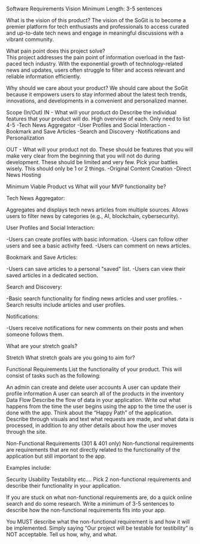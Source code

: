 Software Requirements
Vision
Minimum Length: 3-5 sentences

What is the vision of this product? 
The vision of the SoGit is to become a premier platform for tech enthusiasts and professionals to access curated and up-to-date tech news and engage in meaningful discussions with a vibrant community.

What pain point does this project solve?  
This project addresses the pain point of information overload in the fast-paced tech industry. With the exponential growth of technology-related news and updates, users often struggle to filter and access relevant and reliable information efficiently.

Why should we care about your product?
We should care about the SoGit because it empowers users to stay informed about the latest tech trends, innovations, and developments in a convenient and personalized manner.

Scope (In/Out)
IN - What will your product do
Describe the individual features that your product will do.
High overview of each. Only need to list 4-5
-Tech News Aggregator
-User Profiles and Social Interaction
-Bookmark and Save Articles
-Search and Discovery
-Notifications and Personalization

OUT - What will your product not do.
These should be features that you will make very clear from the beginning that you will not do during development. These should be limited and very few. Pick your battles wisely. This should only be 1 or 2 things. 
-Original Content Creation
-Direct News Hosting

Minimum Viable Product vs
What will your MVP functionality be?

Tech News Aggregator:

Aggregates and displays tech news articles from multiple sources.
Allows users to filter news by categories (e.g., AI, blockchain, cybersecurity).

User Profiles and Social Interaction:

-Users can create profiles with basic information.
-Users can follow other users and see a basic activity feed.
-Users can comment on news articles.

Bookmark and Save Articles:

-Users can save articles to a personal "saved" list.
-Users can view their saved articles in a dedicated section.

Search and Discovery:

-Basic search functionality for finding news articles and user profiles.
-Search results include articles and user profiles.

Notifications:

-Users receive notifications for new comments on their posts and when someone follows them.

What are your stretch goals?

Stretch
What stretch goals are you going to aim for?

Functional Requirements
List the functionality of your product. This will consist of tasks such as the following:

An admin can create and delete user accounts
A user can update their profile information
A user can search all of the products in the inventory
Data Flow
Describe the flow of data in your application. Write out what happens from the time the user begins using the app to the time the user is done with the app. Think about the “Happy Path” of the application. Describe through visuals and text what requests are made, and what data is processed, in addition to any other details about how the user moves through the site.

Non-Functional Requirements (301 & 401 only)
Non-functional requirements are requirements that are not directly related to the functionality of the application but still important to the app.

Examples include:

Security
Usability
Testability
etc….
Pick 2 non-functional requirements and describe their functionality in your application.

If you are stuck on what non-functional requirements are, do a quick online search and do some research. Write a minimum of 3-5 sentences to describe how the non-functional requirements fits into your app.

You MUST describe what the non-functional requirement is and how it will be implemented. Simply saying “Our project will be testable for testibility” is NOT acceptable. Tell us how, why, and what.
